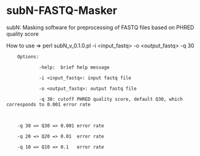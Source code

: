 # subN-FASTQ-Masker
subN: Masking software for preprocessing of FASTQ files based on PHRED quality score

How to use =>
perl subN_v_0.1.0.pl -i <input_fastq> -o <output_fastq> -q 30

        Options:

                -help:  brief help message

                -i <input_fastq>: input fastq file

                -o <output_fastq>: output fastq file

                -q 30: cutoff PHRED quality score, default Q30, which corresponds to 0.001 error rate



        -q 30 => Q30 => 0.001 error rate

        -q 20 => Q20 => 0.01  error rate

        -q 10 => Q10 => 0.1   error rate

